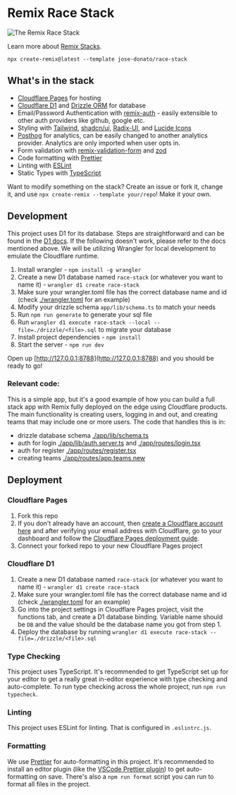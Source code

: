 # Remix Race Stack

![The Remix Race Stack](https://user-images.githubusercontent.com/43375532/235511500-8bb82094-8599-4dc3-84d9-3c2d128c4678.png)

Learn more about [Remix Stacks](https://remix.run/stacks).

```
npx create-remix@latest --template jose-donato/race-stack
```

## What's in the stack

- [Cloudflare Pages](https://pages.cloudflare.com/) for hosting
- [Cloudflare D1](https://developers.cloudflare.com/d1/) and [Drizzle ORM](https://github.com/drizzle-team/drizzle-orm) for database
- Email/Password Authentication with [remix-auth](https://github.com/sergiodxa/remix-auth) - easily extensible to other auth providers like github, google etc.
- Styling with [Tailwind](https://tailwindcss.com/), [shadcn/ui](https://ui.shadcn.com), [Radix-UI](https://radix-ui.com/), and [Lucide Icons](https://lucide.dev/)
- [Posthog](https://posthog.com/) for analytics, can be easily changed to another analytics provider. Analytics are only imported when user opts in.
- Form validation with [remix-validation-form](https://www.remix-validated-form.io/) and [zod](https://zod.dev/)
- Code formatting with [Prettier](https://prettier.io)
- Linting with [ESLint](https://eslint.org)
- Static Types with [TypeScript](https://typescriptlang.org)

Want to modify something on the stack? Create an issue or fork it, change it, and use `npx create-remix --template your/repo`! Make it your own.

## Development

This project uses D1 for its database. Steps are straightforward and can be found in the [D1 docs](https://developers.cloudflare.com/d1/get-started/).
If the following doesn't work, please refer to the docs mentioned above. We will be utilizing Wrangler for local development to emulate the Cloudflare runtime.

1. Install wrangler - `npm install -g wrangler`
2. Create a new D1 database named `race-stack` (or whatever you want to name it) - `wrangler d1 create race-stack`
3. Make sure your wrangler.toml file has the correct database name and id (check [./wrangler.toml](./wrangler.toml) for an example)
4. Modify your drizzle schema `app/lib/schema.ts` to match your needs
5. Run `npm run generate` to generate your sql file
6. Run `wrangler d1 execute race-stack --local --file=./drizzle/<file>.sql` to migrate your database
7. Install project dependencies - `npm install`
8. Start the server - `npm run dev`

Open up [http://127.0.0.1:8788](http://127.0.0.1:8788) and you should be ready to go!

### Relevant code:

This is a simple app, but it's a good example of how you can build a full stack app with Remix fully deployed on the edge using Cloudflare products. The main functionality is creating users, logging in and out, and creating teams that may include one or more users. The code that handles this is in:

- drizzle database schema [./app/lib/schema.ts](./app/lib/schema.ts)
- auth for login [./app/lib/auth.server.ts](./app/lib/auth.server.ts) and [./app/routes/login.tsx](./app/routes/login.tsx)
- auth for register [./app/routes/register.tsx](./app/routes/register.tsx)
- creating teams [./app/routes/app.teams.new](./app/routes/app.teams.new)

## Deployment

### Cloudflare Pages

1. Fork this repo
2. If you don't already have an account, then [create a Cloudflare account here](https://dash.cloudflare.com/sign-up/pages) and after verifying your email address with Cloudflare, go to your dashboard and follow the [Cloudflare Pages deployment guide](https://developers.cloudflare.com/pages/framework-guides/deploy-anything).
3. Connect your forked repo to your new Cloudflare Pages project

### Cloudflare D1

1. Create a new D1 database named `race-stack` (or whatever you want to name it) - `wrangler d1 create race-stack`
2. Make sure your wrangler.toml file has the correct database name and id (check [./wrangler.toml](./wrangler.toml) for an example)
3. Go into the project settings in Cloudflare Pages project, visit the functions tab, and create a D1 database binding. Variable name should be `DB` and the value should be the database name you got from step 1.
4. Deploy the database by running `wrangler d1 execute race-stack --file=./drizzle/<file>.sql`

### Type Checking

This project uses TypeScript. It's recommended to get TypeScript set up for your editor to get a really great in-editor experience with type checking and auto-complete. To run type checking across the whole project, run `npm run typecheck`.

### Linting

This project uses ESLint for linting. That is configured in `.eslintrc.js`.

### Formatting

We use [Prettier](https://prettier.io/) for auto-formatting in this project. It's recommended to install an editor plugin (like the [VSCode Prettier plugin](https://marketplace.visualstudio.com/items?itemName=esbenp.prettier-vscode)) to get auto-formatting on save. There's also a `npm run format` script you can run to format all files in the project.
